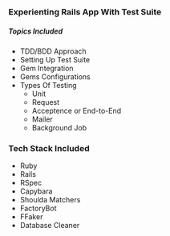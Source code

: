 ### Experienting Rails App With Test Suite

##### Topics Included

- TDD/BDD Approach
- Setting Up Test Suite
- Gem Integration
- Gems Configurations
- Types Of Testing
  - Unit
  - Request
  - Acceptence or End-to-End
  - Mailer
  - Background Job

### Tech Stack Included
  - Ruby
  - Rails
  - RSpec
  - Capybara
  - Shoulda Matchers
  - FactoryBot
  - FFaker
  - Database Cleaner

